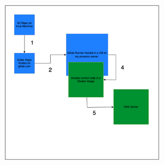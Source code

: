 
![alt text](https://github.com/sscolnick-IT/example_work/blob/main/gitlab_pipelines/DNS_update_pipeline.png?raw=true)

